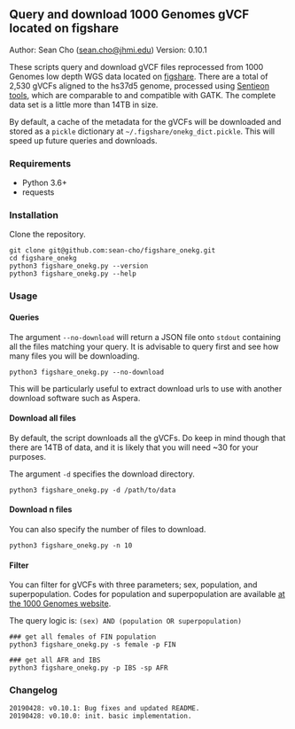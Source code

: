 ## Query and download 1000 Genomes gVCF located on figshare

Author: Sean Cho (sean.cho@jhmi.edu)
Version: 0.10.1

These scripts query and download gVCF files reprocessed from 1000 Genomes low depth
WGS data located on [figshare](https://figshare.com/collections/1000_Genomes_gVCFs/4414307).
There are a total of 2,530 gVCFs aligned to the hs37d5 genome, processed using
[Sentieon tools](http://www.sentieon.com/), which are comparable to and compatible with GATK.
The complete data set is a little more than 14TB in size.

By default, a cache of the metadata for the gVCFs will be downloaded and stored as
a `pickle` dictionary at `~/.figshare/onekg_dict.pickle`. This will speed up future
queries and downloads.

### Requirements

- Python 3.6+
- requests

### Installation

Clone the repository.

```
git clone git@github.com:sean-cho/figshare_onekg.git
cd figshare_onekg
python3 figshare_onekg.py --version
python3 figshare_onekg.py --help
```

### Usage

#### Queries

The argument `--no-download` will return a JSON file onto `stdout` containing all
the files matching your query. It is advisable to query first and see how many files
you will be downloading.

```
python3 figshare_onekg.py --no-download
```

This will be particularly useful to extract download urls to use with another download
software such as Aspera.

#### Download all files

By default, the script downloads all the gVCFs. Do keep in mind though that there
are 14TB of data, and it is likely that you will need ~30 for your purposes.

The argument `-d` specifies the download directory.

```
python3 figshare_onekg.py -d /path/to/data
```

#### Download n files

You can also specify the number of files to download.

```
python3 figshare_onekg.py -n 10
```

#### Filter

You can filter for gVCFs with three parameters; sex, population, and superpopulation.
Codes for population and superpopulation are available [at the 1000 Genomes website](http://www.internationalgenome.org/category/population).

The query logic is: `(sex) AND (population OR superpopulation)`

```
### get all females of FIN population
python3 figshare_onekg.py -s female -p FIN

### get all AFR and IBS
python3 figshare_onekg.py -p IBS -sp AFR
```

### Changelog

```
20190428: v0.10.1: Bug fixes and updated README.
20190428: v0.10.0: init. basic implementation.
```
